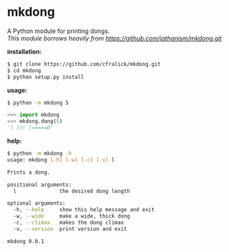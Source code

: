 mkdong
======

A Python module for printing dongs.  
_This module borrows heavily from https://github.com/jathanism/mkdong.git_  


__installation:__  
```bash
$ git clone https://github.com/cfralick/mkdong.git  
$ cd mkdong  
$ python setup.py install  
```    

__usage:__
```bash
$ python -m mkdong 5       
```

```python
>>> import mkdong     
>>> mkdong.dong(5)    
'( )/( )=====D'    
```

__help:__
```bash
$ python -m mkdong -h
usage: mkdong [-h] [-w] [-c] [-v] l

Prints a dong.

positional arguments:
  l              the desired dong length

optional arguments:
  -h, --help     show this help message and exit
  -w, --wide     make a wide, thick dong
  -c, --climax   makes the dong climax
  -v, --version  print version and exit

mkdong 0.0.1
```
